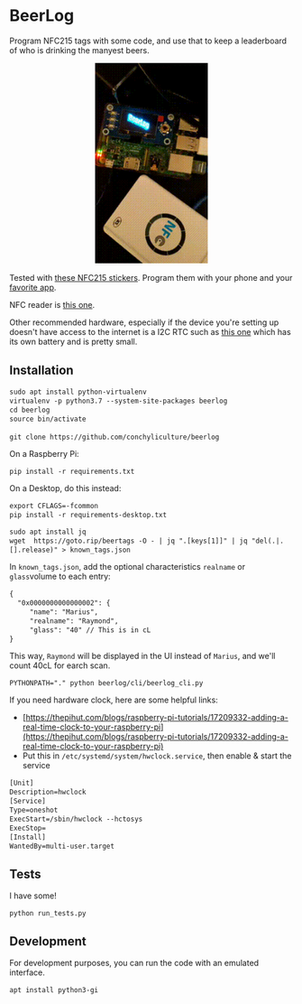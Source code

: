 # BeerLog

Program NFC215 tags with some code, and use that to keep a leaderboard of who is drinking the manyest beers.


<p align="center"><img src='doc/cheers.gif' width="200"/></p>

Tested with [these NFC215 stickers](https://www.aliexpress.com/item/32817199724.html). Program them with your phone and your [favorite app](https://github.com/HiddenRamblings/TagMo).

NFC reader is [this one](https://www.aliexpress.com/item/32548770388.html).

Other recommended hardware, especially if the device you're setting up doesn't have access to the internet is a I2C RTC such as [this one](https://www.aliexpress.com/item/32881077060.html) which has its own battery and is pretty small.

## Installation

```
sudo apt install python-virtualenv
virtualenv -p python3.7 --system-site-packages beerlog
cd beerlog
source bin/activate

git clone https://github.com/conchyliculture/beerlog
```

On a Raspberry Pi:
```
pip install -r requirements.txt

```
On a Desktop, do this instead:
```
export CFLAGS=-fcommon
pip install -r requirements-desktop.txt
```

```
sudo apt install jq
wget  https://goto.rip/beertags -O - | jq ".[keys[1]]" | jq "del(.|.[].release)" > known_tags.json
```

In `known_tags.json`, add the optional characteristics `realname` or `glass`volume to each entry:
```
{
  "0x0000000000000002": {
     "name": "Marius",
     "realname": "Raymond",
     "glass": "40" // This is in cL
}
```

This way, `Raymond` will be displayed in the UI instead of `Marius`, and we'll count 40cL for earch scan.


```
PYTHONPATH="." python beerlog/cli/beerlog_cli.py
```

If you need hardware clock, here are some helpful links:

  * [https://thepihut.com/blogs/raspberry-pi-tutorials/17209332-adding-a-real-time-clock-to-your-raspberry-pi](https://thepihut.com/blogs/raspberry-pi-tutorials/17209332-adding-a-real-time-clock-to-your-raspberry-pi)
  * Put this in `/etc/systemd/system/hwclock.service`, then enable & start the service

```
[Unit]
Description=hwclock
[Service]
Type=oneshot
ExecStart=/sbin/hwclock --hctosys
ExecStop=
[Install]
WantedBy=multi-user.target
```

## Tests

I have some!

```
python run_tests.py
```

## Development

For development purposes, you can run the code with an emulated interface.

```
apt install python3-gi
```
